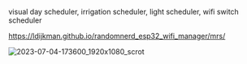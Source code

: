 visual day scheduler, irrigation scheduler, light scheduler, wifi switch scheduler

https://ldijkman.github.io/randomnerd_esp32_wifi_manager/mrs/


![2023-07-04-173600_1920x1080_scrot](https://github.com/ldijkman/randomnerd_esp32_wifi_manager/assets/45427770/c2831def-4006-4fa7-bdce-b76040043191)
